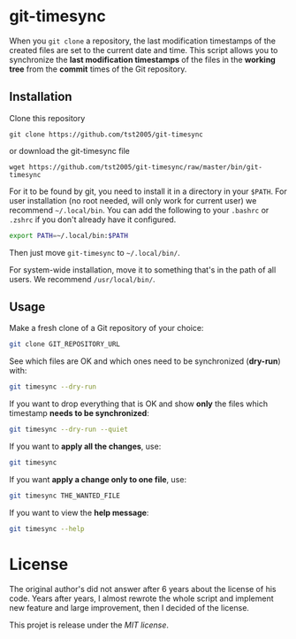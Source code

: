 # git-timesync

When you `git clone` a repository, the last modification timestamps of the created files are set to the current date and time. This script allows you to synchronize the **last modification timestamps** of the files in the **working tree** from the **commit** times of the Git repository.


## Installation

Clone this repository
```
git clone https://github.com/tst2005/git-timesync
```
or download the git-timesync file
```
wget https://github.com/tst2005/git-timesync/raw/master/bin/git-timesync
```

For it to be found by git, you need to install it in a directory in your `$PATH`.
For user installation (no root needed, will only work for current user) we recommend `~/.local/bin`. You can add the following to your `.bashrc` or `.zshrc` if you don't already have it configured.

```sh
export PATH=~/.local/bin:$PATH
```
Then just move `git-timesync` to `~/.local/bin/`.

For system-wide installation, move it to something that's in the path of all users. We recommend `/usr/local/bin/`.


## Usage

Make a fresh clone of a Git repository of your choice:

```sh
git clone GIT_REPOSITORY_URL
```

See which files are OK and which ones need to be synchronized (**dry-run**) with:

```sh
git timesync --dry-run
```

If you want to drop everything that is OK and show **only** the files which timestamp **needs to be synchronized**:

```sh
git timesync --dry-run --quiet
```

If you want to **apply all the changes**, use:

```sh
git timesync
```

If you want **apply a change only to one file**, use:

```sh
git timesync THE_WANTED_FILE
```

If you want to view the **help message**:

```sh
git timesync --help
```

License
=======

The original author's did not answer after 6 years about the license of his code.
Years after years, I almost rewrote the whole script and implement new feature and large improvement, then I decided of the license.

This projet is release under the *MIT license*.
